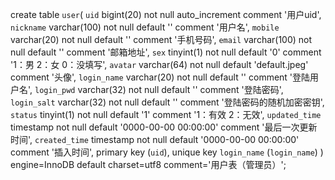 create table `user`(
 `uid` bigint(20) not null auto_increment comment '用户uid',
 `nickname` varchar(100) not null default '' comment '用户名',
 `mobile` varchar(20) not null default '' comment '手机号码',
 `email` varchar(100) not null default '' comment '邮箱地址',
 `sex` tinyint(1) not null default '0' comment '1：男 2：女 0：没填写',
 `avatar` varchar(64) not null default 'default.jpeg' comment '头像',
 `login_name` varchar(20) not null default '' comment '登陆用户名',
 `login_pwd` varchar(32) not null default '' comment '登陆密码',
 `login_salt` varchar(32) not null default '' comment '登陆密码的随机加密密钥',
 `status` tinyint(1) not null default '1' comment '1：有效 2：无效',
 `updated_time` timestamp not null default '0000-00-00 00:00:00' comment '最后一次更新时间',
 `created_time` timestamp not null default '0000-00-00 00:00:00' comment '插入时间',
 primary key (`uid`),
 unique key `login_name` (`login_name`)
) engine=InnoDB default charset=utf8 comment='用户表（管理员）';


